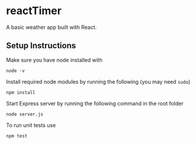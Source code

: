 # reactTimer
A basic weather app built with React.

## Setup Instructions

Make sure you have node installed with 

	node -v


Install required node modules by running the following (you may need `sudo`)

	npm install


Start Express server by running the following command in the root folder

	node server.js

To run unit tests use

	npm test
